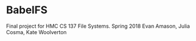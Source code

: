 # BabelFS

Final project for HMC CS 137 File Systems.
Spring 2018
Evan Amason, Julia Cosma, Kate Woolverton
